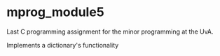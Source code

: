 # mprog_module5

Last C programming assignment for the minor programming at the UvA.

Implements a dictionary's functionality

